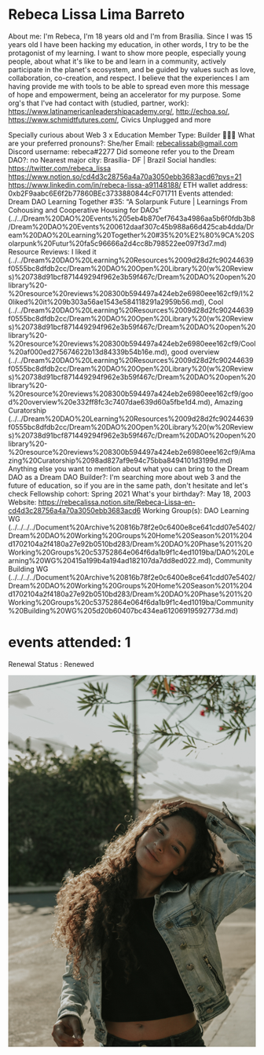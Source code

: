 # Rebeca Lissa Lima Barreto

About me: I'm Rebeca, I'm 18 years old and I'm from Brasília. Since I was 15 years old I have been hacking my education, in other words, I try to be the protagonist of my learning. I want to show more people, especially young people, about what it's like to be and learn in a community, actively participate in the planet's ecosystem, and be guided by values such as love, collaboration, co-creation, and respect. I believe that the experiences I am having provide me with tools to be able to spread even more this message of hope and empowerment, being an accelerator for my purpose.
Some org's that I've had contact with (studied, partner, work): https://www.latinamericanleadershipacademy.org/, http://echoa.so/, https://www.schmidtfutures.com/, Civics Unplugged and more

Specially curious about Web 3 x Education
Member Type: Builder 👷🏾‍♀️
What are your preferred pronouns?: She/her
Email: rebecalissab@gmail.com
Discord username: rebeca#2277
Did someone refer you to the Dream DAO?: no
Nearest major city: Brasília- DF | Brazil
Social handles: https://twitter.com/rebeca_lissa
https://www.notion.so/cd4d3c28756a4a70a3050ebb3683acd6?pvs=21
https://www.linkedin.com/in/rebeca-lissa-a91148188/
ETH wallet address: 0xb2F9aabc6E6f2b77860BEc3733880844cF071711
Events attended: Dream DAO Learning Together #35: “A Solarpunk Future | Learnings From Cohousing and Cooperative Housing for DAOs”  (../../Dream%20DAO%20Events%205eb4b870ef7643a4986aa5b6f0fdb3b8/Dream%20DAO%20Events%200612daaf307c45b988a66d425cab4dda/Dream%20DAO%20Learning%20Together%20#35%20%E2%80%9CA%20Solarpunk%20Futur%20fa5c96666a2d4cc8b798522ee097f3d7.md)
Resource Reviews: I liked it (../../Dream%20DAO%20Learning%20Resources%2009d28d2fc90244639f0555bc8dfdb2cc/Dream%20DAO%20Open%20Library%20(w%20Reviews)%20738d91bcf871449294f962e3b59f467c/Dream%20DAO%20open%20library%20-%20resource%20reviews%208300b594497a424eb2e6980eee162cf9/I%20liked%20it%209b303a56ae1543e584118291a2959b56.md), Cool (../../Dream%20DAO%20Learning%20Resources%2009d28d2fc90244639f0555bc8dfdb2cc/Dream%20DAO%20Open%20Library%20(w%20Reviews)%20738d91bcf871449294f962e3b59f467c/Dream%20DAO%20open%20library%20-%20resource%20reviews%208300b594497a424eb2e6980eee162cf9/Cool%20af000ed275674622b13d84339b54b16e.md), good overview (../../Dream%20DAO%20Learning%20Resources%2009d28d2fc90244639f0555bc8dfdb2cc/Dream%20DAO%20Open%20Library%20(w%20Reviews)%20738d91bcf871449294f962e3b59f467c/Dream%20DAO%20open%20library%20-%20resource%20reviews%208300b594497a424eb2e6980eee162cf9/good%20overview%20e332ff8fc3c7407dae639d60a5fbe1d4.md), Amazing Curatorship (../../Dream%20DAO%20Learning%20Resources%2009d28d2fc90244639f0555bc8dfdb2cc/Dream%20DAO%20Open%20Library%20(w%20Reviews)%20738d91bcf871449294f962e3b59f467c/Dream%20DAO%20open%20library%20-%20resource%20reviews%208300b594497a424eb2e6980eee162cf9/Amazing%20Curatorship%2098ad827af9e94c75bba8494101d3199d.md)
Anything else you want to mention about what you can bring to the Dream DAO as a Dream DAO Builder?: I'm searching more about web 3 and the future of education, so if you are in the same path, don't hesitate and let's check
Fellowship cohort: Spring 2021
What's your birthday?: May 18, 2003
Website: https://rebecalissa.notion.site/Rebeca-Lissa-en-cd4d3c28756a4a70a3050ebb3683acd6
Working Group(s): DAO Learning WG (../../../../Document%20Archive%20816b78f2e0c6400e8ce641cdd07e5402/Dream%20DAO%20Working%20Groups%20Home%20Season%201%204d1702104a2f4180a27e92b0510bd283/Dream%20DAO%20Phase%201%20Working%20Groups%20c53752864e064f6da1b9f1c4ed1019ba/DAO%20Learning%20WG%20415a199b4a194ad182107da7dd8ed022.md), Community Building WG (../../../../Document%20Archive%20816b78f2e0c6400e8ce641cdd07e5402/Dream%20DAO%20Working%20Groups%20Home%20Season%201%204d1702104a2f4180a27e92b0510bd283/Dream%20DAO%20Phase%201%20Working%20Groups%20c53752864e064f6da1b9f1c4ed1019ba/Community%20Building%20WG%205d20b60407bc434ea61206919592773d.md)
# events attended: 1
Renewal Status : Renewed

![7791267072_IMG_7081.jpg](../../Dream%20DAO%20Voting%20Member%20List%201790792012994a419257db8f8a7807ff/%5BS2%5D%20Dream%20DAO%20Founding%20Voting%20Member%20List%202c05a57dde504a87a8ced236cce0b149/Rebeca%20Lissa%20Lima%20Barreto%20b258b3fa89a647ad9c1bb921796707a3/7791267072_IMG_7081.jpg)